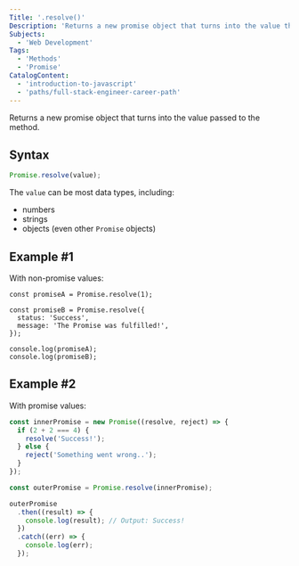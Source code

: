 ```yaml
---
Title: '.resolve()'
Description: 'Returns a new promise object that turns into the value that was passed to the method.'
Subjects:
  - 'Web Development'
Tags:
  - 'Methods'
  - 'Promise'
CatalogContent:
  - 'introduction-to-javascript'
  - 'paths/full-stack-engineer-career-path'
---
```


Returns a new promise object that turns into the value passed to the method.

## Syntax

```js
Promise.resolve(value);
```

The `value` can be most data types, including:

- numbers
- strings
- objects (even other `Promise` objects)

## Example #1

With non-promise values:

```codebyte/js
const promiseA = Promise.resolve(1);

const promiseB = Promise.resolve({
  status: 'Success',
  message: 'The Promise was fulfilled!',
});

console.log(promiseA);
console.log(promiseB);
```

## Example #2

With promise values:

```js
const innerPromise = new Promise((resolve, reject) => {
  if (2 + 2 === 4) {
    resolve('Success!');
  } else {
    reject('Something went wrong..');
  }
});

const outerPromise = Promise.resolve(innerPromise);

outerPromise
  .then((result) => {
    console.log(result); // Output: Success!
  })
  .catch((err) => {
    console.log(err);
  });
```
